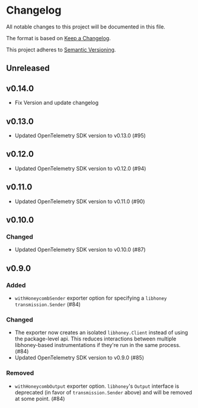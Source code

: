 # Changelog

All notable changes to this project will be documented in this file.

The format is based on [Keep a Changelog](https://keepachangelog.com/en/1.0.0/).

This project adheres to [Semantic Versioning](https://semver.org/spec/v2.0.0.html).

## Unreleased

## v0.14.0

* Fix Version and update changelog

## v0.13.0

* Updated OpenTelemetry SDK version to v0.13.0 (#95)

## v0.12.0

* Updated OpenTelemetry SDK version to v0.12.0 (#94)

## v0.11.0

* Updated OpenTelemetry SDK version to v0.11.0 (#90)

## v0.10.0

### Changed

* Updated OpenTelemetry SDK version to v0.10.0 (#87)

## v0.9.0

### Added

* `withHoneycombSender` exporter option for specifying a `libhoney` `transmission.Sender` (#84)

### Changed

* The exporter now creates an isolated `libhoney.Client` instead of using the package-level api.  This reduces interactions between multiple libhoney-based instrumentations if they're run in the same process. (#84)
* Updated OpenTelemetry SDK version to v0.9.0 (#85)

### Removed

* `withHoneycombOutput` exporter option.  `libhoney`'s `Output` interface is deprecated (in favor of `transmission.Sender` above) and will be removed at some point. (#84)
